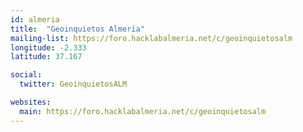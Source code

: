 ```yaml
---
id: almeria
title:  "Geoinquietos Almería"
mailing-list: https://foro.hacklabalmeria.net/c/geoinquietosalm
longitude: -2.333
latitude: 37.167

social:
  twitter: GeoinquietosALM

websites:
  main: https://foro.hacklabalmeria.net/c/geoinquietosalm
---
```

